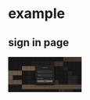 <h1>example</h1>
<h2>sign in page</h2>
<div style="display: flex; flex-wrap: wrap; gap: 10px;">
  <img src="Screenshot (265).png" width="150"/>
</div>
